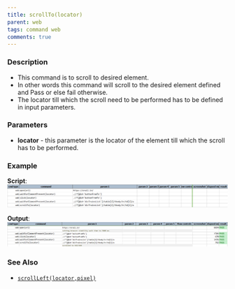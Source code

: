 ```yaml
---
title: scrollTo(locator)
parent: web
tags: command web
comments: true
---
```


### Description

- This command is to scroll to desired element.
- In other words this command will scroll to the desired element defined and Pass or else fail otherwise.
- The locator till which the scroll need to be performed has to be defined in input parameters.

### Parameters

- **locator** - this parameter is the locator of the element till which the scroll has to be performed.

### Example

**Script**:<br/>
![](image/scrollTo_01.png)

**Output**:<br/>
![](image/scrollTo_02.png)

### See Also

- [`scrollLeft(locator,pixel)`](scrollLeft(locator,pixel))